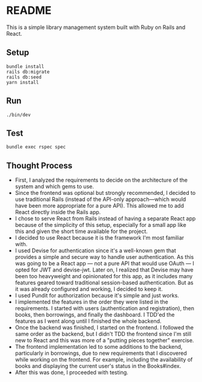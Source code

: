 # README

This is a simple library management system built with Ruby on Rails and React.

## Setup

```
bundle install
rails db:migrate
rails db:seed
yarn install
```

## Run

```
./bin/dev
```

## Test

```
bundle exec rspec spec
```

## Thought Process

- First, I analyzed the requirements to decide on the architecture of the system and which gems to use.
- Since the frontend was optional but strongly recommended, I decided to use traditional Rails (instead of the API-only approach—which would have been more appropriate for a pure API). This allowed me to add React directly inside the Rails app.
- I chose to serve React from Rails instead of having a separate React app because of the simplicity of this setup, especially for a small app like this and given the short time available for the project.
- I decided to use React because it is the framework I'm most familiar with.
- I used Devise for authentication since it's a well-known gem that provides a simple and secure way to handle user authentication. As this was going to be a React app — not a pure API that would use OAuth — I opted for JWT and devise-jwt. Later on, I realized that Devise may have been too heavyweight and opinionated for this app, as it includes many features geared toward traditional session-based authentication. But as it was already configured and working, I decided to keep it.
- I used Pundit for authorization because it's simple and just works.
- I implemented the features in the order they were listed in the requirements. I started with users (authentication and registration), then books, then borrowings, and finally the dashboard. I TDD'ed the features as I went along until I finished the whole backend.
- Once the backend was finished, I started on the frontend. I followed the same order as the backend, but I didn't TDD the frontend since I'm still new to React and this was more of a "putting pieces together" exercise.
- The frontend implementation led to some additions to the backend, particularly in borrowings, due to new requirements that I discovered while working on the frontend. For example, including the availability of books and displaying the current user's status in the Books#index.
- After this was done, I proceeded with testing.